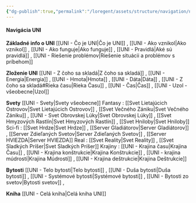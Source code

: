 ```yaml
---
{"dg-publish":true,"permalink":"/loregent/assets/structure/navigation/nav-uni/"}
---
```


#### Navigácia UNI

**Základné info o UNI**
[[UNI - Čo je UNI\|Čo je UNI]] , [[UNI - Ako vznikol\|Ako vznikol]] , [[UNI - Ako funguje\|Ako funguje]] , [[UNI - Pravidlá\|Aké sú pravidlá]] , [[UNI - Riešenie problémov\|Riešenie situácii a problémov s príbehom]]

**Zloženie UNI**
[[UNI - Z čoho sa skladá\|Z čoho sa skladá]] , [[UNI - Energia\|Energia]] , [[UNI - Hmota\|Hmota]] , [[UNI - Dáta\|Dáta]] , [[UNI - Z čoho sa skladá#Rieka času\|Rieka Času]] , [[UNI - Čas\|Čas]] , [[UNI - Uzol - všeobecne\|Uzol]]

**Svety**
[[UNI - Svety\|Svety všeobecne]]
Fantasy : [[Svet Lietajúcich Ostrovov\|Svet Lietajúcich Ostrovov]] ,  [[Svet Večného Zániku\|Svet Večného Zániku]] , [[UNI - Svet Obrovskej Lúky\|Svet Obrovskej Lúky]] , [[Svet Hmyzových Rastlín\|Svet Hmyzových Rastlín]] , [[Svet Hniloby\|Svet Hniloby]] 
Sci-fi : [[Svet Hrdze\|Svet Hrdze]] , [[Server Gladiátorov\|Server Gladiátorov]] , [[Server Zdieľaných Svetov\|Server Zdieľaných Svetov]] , [[Server HVIEZDA\|Server HVIEZDA]]
Real : [[Svet Reality\|Svet Reality]] , [[Svet Sladkých Príšer\|Svet Sladkých Príšer]] 
Krajiny : [[UNI - Krajina času\|Krajina Času]] , [[UNI - Krajina konštrukcie\|Krajina Konštrukcie]] , [[UNI - krajina múdrosti\|Krajina Múdrosti]] , [[UNI - Krajina deštrukcie\|Krajina Deštrukcie]]

**Bytosti**
[[UNI - Telo bytosti\|Telo bytosti]] , [[UNI - Duša bytosti\|Duša bytosti]] , [[UNI - Systémové bytosti\|Systémové bytosti]] , [[UNI - Bytosti zo svetov\|Bytosti svetov]] , 

**Kniha**
[[UNI - Celá kniha\|Celá kniha UNI]]

